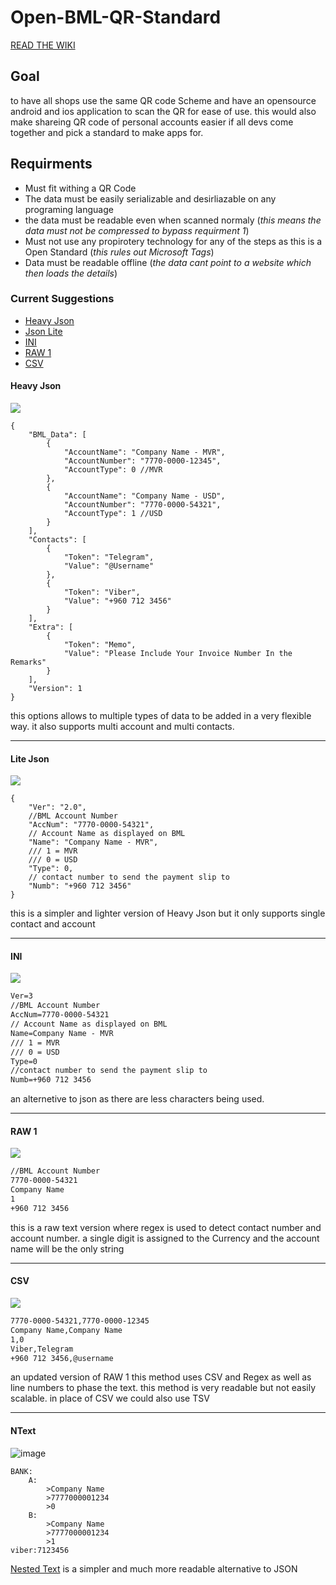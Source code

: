 # Open-BML-QR-Standard

[READ THE WIKI](https://github.com/WhoIsFishie/Open-BML-QR-Standard/wiki)

## Goal
to have all shops use the same QR code Scheme and have an opensource android and ios application to scan the QR for ease of use. this would also make shareing QR code of personal accounts easier if all devs come together and pick a standard to make apps for.

## Requirments
- Must fit withing a QR Code
- The data must be easily serializable and desirliazable on any programing language 
- the data must be readable even when scanned normaly (*this means the data must not be compressed to bypass requirment 1*)
- Must not use any propirotery technology for any of the steps as this is a Open Standard (*this rules out Microsoft Tags*)
- Data must be readable offline (*the data cant point to a website which then loads the details*)

### Current Suggestions
- [Heavy Json](https://github.com/WhoIsFishie/Open-BML-QR-Standard/blob/main/README.md#heavy-json "Heavy Json")
- [Json Lite](https://github.com/WhoIsFishie/Open-BML-QR-Standard/blob/main/README.md#lite-json "Json Lite")
- [INI](https://github.com/WhoIsFishie/Open-BML-QR-Standard/blob/main/README.md#ini "INI")
- [RAW 1](https://github.com/WhoIsFishie/Open-BML-QR-Standard/blob/main/README.md#raw-1 "RAW 1")
- [CSV](https://github.com/WhoIsFishie/Open-BML-QR-Standard/blob/main/README.md#csv "CSV")



#### Heavy Json
[![](https://github.com/WhoIsFishie/Open-BML-QR-Standard/blob/main/Img/Heavy%20Json.png)](https://github.com/WhoIsFishie/Open-BML-QR-Standard/blob/main/Img/Heavy%20Json.png)
```jsonc
{
    "BML_Data": [
        { 
            "AccountName": "Company Name - MVR",
            "AccountNumber": "7770-0000-12345",
            "AccountType": 0 //MVR
        },
        { 
            "AccountName": "Company Name - USD",
            "AccountNumber": "7770-0000-54321",
            "AccountType": 1 //USD
        }
    ],
    "Contacts": [
        { 
            "Token": "Telegram",
            "Value": "@Username"
        },
        { 
            "Token": "Viber",
            "Value": "+960 712 3456"
        }
    ],
    "Extra": [
        { 
            "Token": "Memo",
            "Value": "Please Include Your Invoice Number In the Remarks"
        }
    ],
    "Version": 1
}
```
this options allows to multiple types of data to be added in a very flexible way. it also supports multi account and multi contacts.

------------
#### Lite Json
[![](https://github.com/WhoIsFishie/Open-BML-QR-Standard/blob/main/Img/Json%20Lite.png)](https://github.com/WhoIsFishie/Open-BML-QR-Standard/blob/main/Img/Json%20Lite.png)
```jsonc
{
    "Ver": "2.0",
    //BML Account Number
    "AccNum": "7770-0000-54321",
    // Account Name as displayed on BML
    "Name": "Company Name - MVR",
    /// 1 = MVR
    /// 0 = USD
    "Type": 0,
    // contact number to send the payment slip to
    "Numb": "+960 712 3456"
}
```
this is a simpler and lighter version of Heavy Json but it only supports single contact and account

------------
#### INI
[![](https://github.com/WhoIsFishie/Open-BML-QR-Standard/blob/main/Img/Ini.png)](https://github.com/WhoIsFishie/Open-BML-QR-Standard/blob/main/Img/Ini.png)
```asp
Ver=3
//BML Account Number
AccNum=7770-0000-54321
// Account Name as displayed on BML
Name=Company Name - MVR
/// 1 = MVR
/// 0 = USD
Type=0
//contact number to send the payment slip to
Numb=+960 712 3456
```
an alternetive to json as there are less characters being used.

------------
#### RAW 1
[![](https://github.com/WhoIsFishie/Open-BML-QR-Standard/blob/main/Img/RAW1.png)](https://github.com/WhoIsFishie/Open-BML-QR-Standard/blob/main/Img/RAW1.png)
```txt
//BML Account Number
7770-0000-54321
Company Name
1
+960 712 3456
```
this is a raw text version where regex is used to detect contact number and account number. a single digit is assigned to the Currency and the account name will be the only string

------------
#### CSV
[![](https://github.com/WhoIsFishie/Open-BML-QR-Standard/blob/main/Img/CSV.png)](https://github.com/WhoIsFishie/Open-BML-QR-Standard/blob/main/Img/CSV.png)
```txt
7770-0000-54321,7770-0000-12345
Company Name,Company Name
1,0
Viber,Telegram
+960 712 3456,@username
```
an updated version of RAW 1
this method uses CSV and Regex as well as line numbers to phase the text. this method is very readable but not easily scalable. in place of CSV we could also use TSV

------------
#### NText
![image](https://user-images.githubusercontent.com/83373559/199571658-26e7ccbe-9f91-4d7c-a4e3-02e18e2dfc5c.png)
```NextedText
BANK:
    A:
        >Company Name
        >7777000001234
        >0
    B:
        >Company Name
        >7777000001234
        >1
viber:7123456
```
[Nested Text](https://nestedtext.org/en/stable/) is a simpler and much more readable alternative to JSON 
